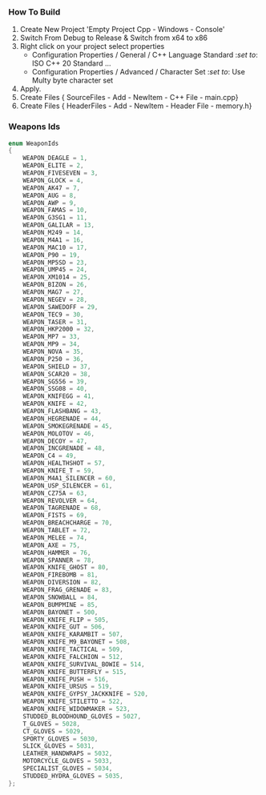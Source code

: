### How To Build

1. Create New Project   'Empty Project Cpp - Windows - Console'
2. Switch From Debug to Release & Switch from x64 to x86
3. Right click on your project select properties
    - Configuration Properties / General / C++ Language Standard :*set to*: ISO C++ 20 Standard ...
    - Configuration Properties / Advanced / Character Set :*set to*: Use Multy byte character set
4. Apply.
5. Create Files { SourceFiles - Add - NewItem - C++ File - main.cpp}
6. Create Files { HeaderFiles - Add - NewItem - Header File - memory.h}

### Weapons Ids

```cpp
enum WeaponIds 
{
    WEAPON_DEAGLE = 1,
    WEAPON_ELITE = 2,
    WEAPON_FIVESEVEN = 3,
    WEAPON_GLOCK = 4,
    WEAPON_AK47 = 7,
    WEAPON_AUG = 8,
    WEAPON_AWP = 9,
    WEAPON_FAMAS = 10,
    WEAPON_G3SG1 = 11,
    WEAPON_GALILAR = 13,
    WEAPON_M249 = 14,
    WEAPON_M4A1 = 16,
    WEAPON_MAC10 = 17,
    WEAPON_P90 = 19,
    WEAPON_MP5SD = 23,
    WEAPON_UMP45 = 24,
    WEAPON_XM1014 = 25,
    WEAPON_BIZON = 26,
    WEAPON_MAG7 = 27,
    WEAPON_NEGEV = 28,
    WEAPON_SAWEDOFF = 29,
    WEAPON_TEC9 = 30,
    WEAPON_TASER = 31,
    WEAPON_HKP2000 = 32,
    WEAPON_MP7 = 33,
    WEAPON_MP9 = 34,
    WEAPON_NOVA = 35,
    WEAPON_P250 = 36,
    WEAPON_SHIELD = 37,
    WEAPON_SCAR20 = 38,
    WEAPON_SG556 = 39,
    WEAPON_SSG08 = 40,
    WEAPON_KNIFEGG = 41,
    WEAPON_KNIFE = 42,
    WEAPON_FLASHBANG = 43,
    WEAPON_HEGRENADE = 44,
    WEAPON_SMOKEGRENADE = 45,
    WEAPON_MOLOTOV = 46,
    WEAPON_DECOY = 47,
    WEAPON_INCGRENADE = 48,
    WEAPON_C4 = 49,
    WEAPON_HEALTHSHOT = 57,
    WEAPON_KNIFE_T = 59,
    WEAPON_M4A1_SILENCER = 60,
    WEAPON_USP_SILENCER = 61,
    WEAPON_CZ75A = 63,
    WEAPON_REVOLVER = 64,
    WEAPON_TAGRENADE = 68,
    WEAPON_FISTS = 69,
    WEAPON_BREACHCHARGE = 70,
    WEAPON_TABLET = 72,
    WEAPON_MELEE = 74,
    WEAPON_AXE = 75,
    WEAPON_HAMMER = 76,
    WEAPON_SPANNER = 78,
    WEAPON_KNIFE_GHOST = 80,
    WEAPON_FIREBOMB = 81,
    WEAPON_DIVERSION = 82,
    WEAPON_FRAG_GRENADE = 83,
    WEAPON_SNOWBALL = 84,
    WEAPON_BUMPMINE = 85,
    WEAPON_BAYONET = 500,
    WEAPON_KNIFE_FLIP = 505,
    WEAPON_KNIFE_GUT = 506,
    WEAPON_KNIFE_KARAMBIT = 507,
    WEAPON_KNIFE_M9_BAYONET = 508,
    WEAPON_KNIFE_TACTICAL = 509,
    WEAPON_KNIFE_FALCHION = 512,
    WEAPON_KNIFE_SURVIVAL_BOWIE = 514,
    WEAPON_KNIFE_BUTTERFLY = 515,
    WEAPON_KNIFE_PUSH = 516,
    WEAPON_KNIFE_URSUS = 519,
    WEAPON_KNIFE_GYPSY_JACKKNIFE = 520,
    WEAPON_KNIFE_STILETTO = 522,
    WEAPON_KNIFE_WIDOWMAKER = 523,
    STUDDED_BLOODHOUND_GLOVES = 5027,
    T_GLOVES = 5028,
    CT_GLOVES = 5029,
    SPORTY_GLOVES = 5030,
    SLICK_GLOVES = 5031,
    LEATHER_HANDWRAPS = 5032,
    MOTORCYCLE_GLOVES = 5033,
    SPECIALIST_GLOVES = 5034,
    STUDDED_HYDRA_GLOVES = 5035,
};
```
